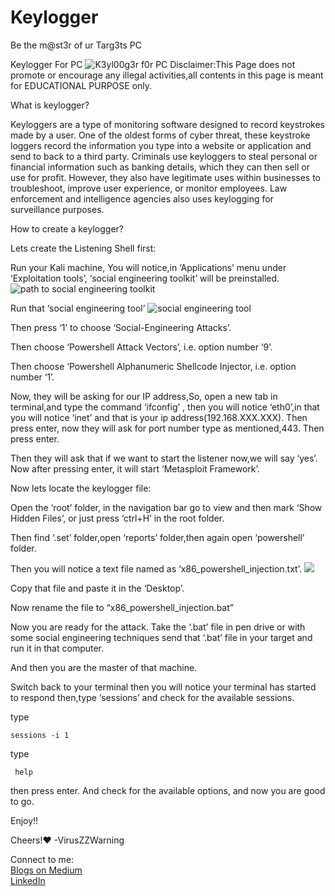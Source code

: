 # Keylogger
Be the m@st3r of ur Targ3ts PC

Keylogger For PC
![K3yl00g3r f0r PC](https://miro.medium.com/max/1400/1*jYfK0N7SjIfZF1StmZekOQ.gif)
    Disclaimer:This Page does not promote or encourage any illegal activities,all contents in this page is meant for EDUCATIONAL PURPOSE only.

What is keylogger?

Keyloggers are a type of monitoring software designed to record keystrokes made by a user. One of the oldest forms of cyber threat, these keystroke loggers record the information you type into a website or application and send to back to a third party.
Criminals use keyloggers to steal personal or financial information such as banking details, which they can then sell or use for profit. However, they also have legitimate uses within businesses to troubleshoot, improve user experience, or monitor employees. Law enforcement and intelligence agencies also uses keylogging for surveillance purposes.

How to create a keylogger?

Lets create the Listening Shell first:

Run your Kali machine,
You will notice,in ‘Applications’ menu under ‘Exploitation tools’, ‘social engineering toolkit’ will be preinstalled.
![path to social engineering toolkit](https://miro.medium.com/max/1172/1*GDPYPzULQEWZ2BUA4qZohw.png)

Run that ‘social engineering tool’
![social engineering tool](https://miro.medium.com/max/664/1*PEdMGlybbyyeQlyuFH_7aA.png)

Then press ‘1’ to choose ‘Social-Engineering Attacks’.

Then choose ‘Powershell Attack Vectors’, i.e. option number ‘9’.

Then choose ‘Powershell Alphanumeric Shellcode Injector, i.e. option number ‘1’.

Now, they will be asking for our IP address,So, open a new tab in terminal,and type the command ‘ifconfig’ , then you will notice ‘eth0’,in that you will notice ‘inet’ and that is your ip address(192.168.XXX.XXX). Then press enter, now they will ask for port number type as mentioned,443. Then press enter.

Then they will ask that if we want to start the listener now,we will say ‘yes’.
Now after pressing enter, it will start ‘Metasploit Framework’.

Now lets locate the keylogger file:

Open the ‘root’ folder, in the navigation bar go to view and then mark ‘Show Hidden Files’, or just press ‘ctrl+H’ in the root folder.

Then find ‘.set’ folder,open ‘reports’ folder,then again open ‘powershell’ folder.

Then you will notice a text file named as ‘x86_powershell_injection.txt’.
![](https://miro.medium.com/max/672/1*0Jon-oFk-AH7411bFvESuA.png)

Copy that file and paste it in the ‘Desktop’.

Now rename the file to “x86_powershell_injection.bat”

Now you are ready for the attack.
Take the ‘.bat’ file in pen drive or with some social engineering techniques send that ‘.bat’ file in your target and run it in that computer.

And then you are the master of that machine.

Switch back to your terminal then you will notice your terminal has started to respond then,type ‘sessions’ and check for the available sessions.

type

    sessions -i 1

type 

     help 

then press enter. And check for the available options, and now you are good to go.

Enjoy!!

Cheers!❤
-VirusZZWarning

Connect to me:<br>
[Blogs on Medium](https://viruszzwarning.medium.com) <br>
[LinkedIn](https://www.linkedin.com/in/viruszzwarning/)
